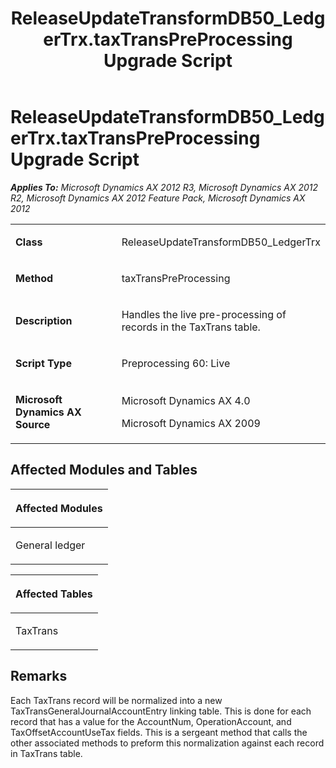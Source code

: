 ﻿---
title: ReleaseUpdateTransformDB50_LedgerTrx.taxTransPreProcessing Upgrade Script
TOCTitle: ReleaseUpdateTransformDB50_LedgerTrx.taxTransPreProcessing Upgrade Script
ms:assetid: 9ca0e2da-c23c-94c2-2106-0cb45923fb3e
ms:mtpsurl: https://msdn.microsoft.com/en-us/library/JJ686340(v=AX.60)
ms:contentKeyID: 49710043
ms.date: 05/18/2015
mtps_version: v=AX.60
---

# ReleaseUpdateTransformDB50\_LedgerTrx.taxTransPreProcessing Upgrade Script 


_**Applies To:** Microsoft Dynamics AX 2012 R3, Microsoft Dynamics AX 2012 R2, Microsoft Dynamics AX 2012 Feature Pack, Microsoft Dynamics AX 2012_

<table>
<colgroup>
<col style="width: 50%" />
<col style="width: 50%" />
</colgroup>
<tbody>
<tr class="odd">
<td><p><strong>Class</strong></p></td>
<td><p>ReleaseUpdateTransformDB50_LedgerTrx</p></td>
</tr>
<tr class="even">
<td><p><strong>Method</strong></p></td>
<td><p>taxTransPreProcessing</p></td>
</tr>
<tr class="odd">
<td><p><strong>Description</strong></p></td>
<td><p>Handles the live pre-processing of records in the TaxTrans table.</p></td>
</tr>
<tr class="even">
<td><p><strong>Script Type</strong></p></td>
<td><p>Preprocessing 60: Live</p></td>
</tr>
<tr class="odd">
<td><p><strong>Microsoft Dynamics AX Source</strong></p></td>
<td><p>Microsoft Dynamics AX 4.0</p>
<p>Microsoft Dynamics AX 2009</p></td>
</tr>
</tbody>
</table>


## Affected Modules and Tables

<table>
<colgroup>
<col style="width: 100%" />
</colgroup>
<thead>
<tr class="header">
<th><p>Affected Modules</p></th>
</tr>
</thead>
<tbody>
<tr class="odd">
<td><p>General ledger</p></td>
</tr>
</tbody>
</table>


<table>
<colgroup>
<col style="width: 100%" />
</colgroup>
<thead>
<tr class="header">
<th><p>Affected Tables</p></th>
</tr>
</thead>
<tbody>
<tr class="odd">
<td><p>TaxTrans</p></td>
</tr>
</tbody>
</table>


## Remarks

Each TaxTrans record will be normalized into a new TaxTransGeneralJournalAccountEntry linking table. This is done for each record that has a value for the AccountNum, OperationAccount, and TaxOffsetAccountUseTax fields. This is a sergeant method that calls the other associated methods to preform this normalization against each record in TaxTrans table.

  



